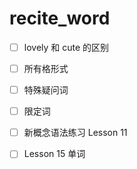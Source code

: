 # recite_word

- [ ] lovely 和 cute 的区别

- [ ] 所有格形式

- [ ] 特殊疑问词

- [ ] 限定词

- [ ] 新概念语法练习 Lesson 11

- [ ] Lesson 15 单词
